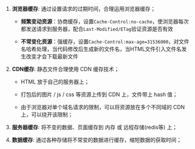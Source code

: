 1. **浏览器缓存**: 通过设置请求的过期时间，合理运用浏览器缓存；

   - **频繁变动资源**：协商缓存，设置`Cache-Control:no-cache`，使浏览器每次都发送请求到服务器，配合`Last-Modified/ETag`验证资源是否有效

   - **不常变化资源**：强缓存，设置`Cache-Control:max-age=31536000`，对文件名哈希处理，当代码修改后生成新的文件名，当HTML文件引入文件名发生改变才会下载最新文件

2. **CDN缓存**: 静态文件合理使用 CDN 缓存技术； 

   - HTML 放于自己的服务器上；

   - 打包后的图片 / js / css 等资源上传到 CDN 上，文件带上 hash 值；

   - 由于浏览器对单个域名请求的限制，可以将资源放在多个不同域的 CDN 上，可以绕开该限制；


3. **服务器缓存**: 将不变的数据、页面缓存到 内存 或 远程存储(redis等) 上；

4. **数据缓存**: 通过各种存储将不常变的数据进行缓存，缩短数据的获取时间；